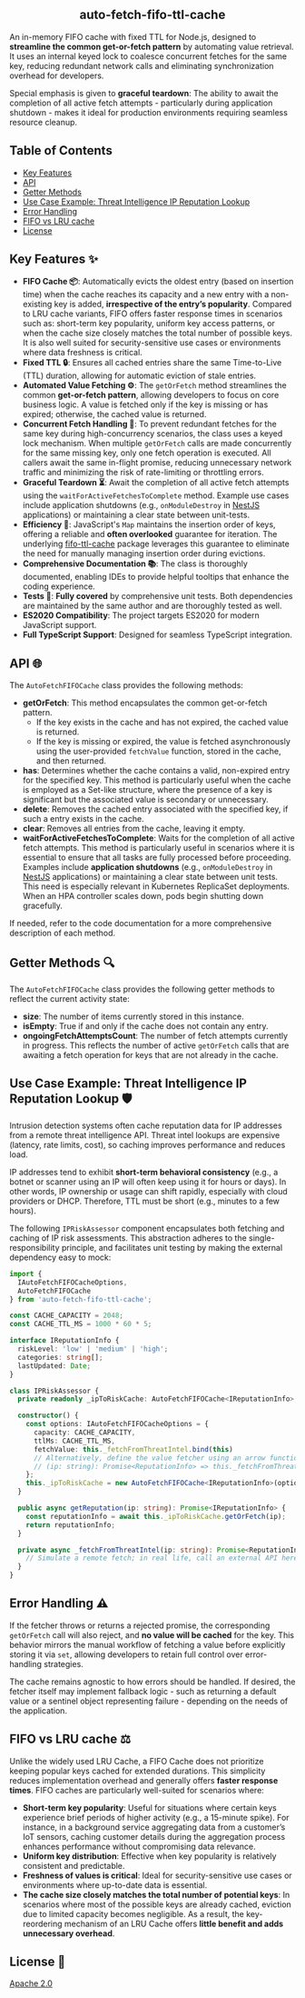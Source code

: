 <h2 align="middle">auto-fetch-fifo-ttl-cache</h2>

An in-memory FIFO cache with fixed TTL for Node.js, designed to **streamline the common get-or-fetch pattern** by automating value retrieval. It uses an internal keyed lock to coalesce concurrent fetches for the same key, reducing redundant network calls and eliminating synchronization overhead for developers.

Special emphasis is given to **graceful teardown**: The ability to await the completion of all active fetch attempts - particularly during application shutdown - makes it ideal for production environments requiring seamless resource cleanup.

## Table of Contents

* [Key Features](#key-features)
* [API](#api)
* [Getter Methods](#getter-methods)
* [Use Case Example: Threat Intelligence IP Reputation Lookup](#use-case-example)
* [Error Handling](#error-handling)
* [FIFO vs LRU cache](#fifo-vs-lru)
* [License](#license)

## Key Features :sparkles:<a id="key-features"></a>

- __FIFO Cache :package:__: Automatically evicts the oldest entry (based on insertion time) when the cache reaches its capacity and a new entry with a non-existing key is added, **irrespective of the entry’s popularity**. Compared to LRU cache variants, FIFO offers faster response times in scenarios such as: short-term key popularity, uniform key access patterns, or when the cache size closely matches the total number of possible keys. It is also well suited for security-sensitive use cases or environments where data freshness is critical.
- __Fixed TTL :lock:__: Ensures all cached entries share the same Time-to-Live (TTL) duration, allowing for automatic eviction of stale entries.
- __Automated Value Fetching :gear:__: The `getOrFetch` method streamlines the common **get-or-fetch pattern**, allowing developers to focus on core business logic. A value is fetched only if the key is missing or has expired; otherwise, the cached value is returned.
- __Concurrent Fetch Handling 🤹__: To prevent redundant fetches for the same key during high-concurrency scenarios, the class uses a keyed lock mechanism. When multiple `getOrFetch` calls are made concurrently for the same missing key, only one fetch operation is executed. All callers await the same in-flight promise, reducing unnecessary network traffic and minimizing the risk of rate-limiting or throttling errors.
- __Graceful Teardown :hourglass_flowing_sand:__: Await the completion of all active fetch attempts using the `waitForActiveFetchesToComplete` method. Example use cases include application shutdowns (e.g., `onModuleDestroy` in [NestJS](https://www.npmjs.com/package/@nestjs/common) applications) or maintaining a clear state between unit-tests.
- __Efficiency :dash:__: JavaScript's `Map` maintains the insertion order of keys, offering a reliable and **often overlooked** guarantee for iteration. The underlying [fifo-ttl-cache](https://www.npmjs.com/package/fifo-ttl-cache) package leverages this guarantee to eliminate the need for manually managing insertion order during evictions.
- __Comprehensive Documentation :books:__: The class is thoroughly documented, enabling IDEs to provide helpful tooltips that enhance the coding experience.
- __Tests :test_tube:__: **Fully covered** by comprehensive unit tests. Both dependencies are maintained by the same author and are thoroughly tested as well.
- __ES2020 Compatibility__: The project targets ES2020 for modern JavaScript support.
- __Full TypeScript Support__: Designed for seamless TypeScript integration.

## API :globe_with_meridians:<a id="api"></a>

The `AutoFetchFIFOCache` class provides the following methods:

* __getOrFetch__: This method encapsulates the common get-or-fetch pattern.
  * If the key exists in the cache and has not expired, the cached value is returned.
  * If the key is missing or expired, the value is fetched asynchronously using the user-provided `fetchValue` function, stored in the cache, and then returned.
* __has__: Determines whether the cache contains a valid, non-expired entry for the specified key. This method is particularly useful when the cache is employed as a Set-like structure, where the presence of a key is significant but the associated value is secondary or unnecessary.
* __delete__: Removes the cached entry associated with the specified key, if such a entry exists in the cache.
* __clear__: Removes all entries from the cache, leaving it empty.
* __waitForActiveFetchesToComplete__: Waits for the completion of all active fetch attempts. This method is particularly useful in scenarios where it is essential to ensure that all tasks are fully processed before proceeding. Examples include **application shutdowns** (e.g., `onModuleDestroy` in [NestJS](https://www.npmjs.com/package/@nestjs/common) applications) or maintaining a clear state between unit tests. This need is especially relevant in Kubernetes ReplicaSet deployments. When an HPA controller scales down, pods begin shutting down gracefully.

If needed, refer to the code documentation for a more comprehensive description of each method.

## Getter Methods :mag:<a id="getter-methods"></a>

The `AutoFetchFIFOCache` class provides the following getter methods to reflect the current activity state:

* __size__: The number of items currently stored in this instance.
* __isEmpty__: True if and only if the cache does not contain any entry.
* __ongoingFetchAttemptsCount__: The number of fetch attempts currently in progress. This reflects the number of active `getOrFetch` calls that are awaiting a fetch operation for keys that are not already in the cache.

## Use Case Example: Threat Intelligence IP Reputation Lookup :shield:<a id="use-case-example"></a>

Intrusion detection systems often cache reputation data for IP addresses from a remote threat intelligence API. Threat intel lookups are expensive (latency, rate limits, cost), so caching improves performance and reduces load.

IP addresses tend to exhibit **short-term behavioral consistency** (e.g., a botnet or scanner using an IP will often keep using it for hours or days). In other words, IP ownership or usage can shift rapidly, especially with cloud providers or DHCP. Therefore, TTL must be short (e.g., minutes to a few hours).

The following `IPRiskAssessor` component encapsulates both fetching and caching of IP risk assessments. This abstraction adheres to the single-responsibility principle, and facilitates unit testing by making the external dependency easy to mock:
```ts
import {
  IAutoFetchFIFOCacheOptions,
  AutoFetchFIFOCache
} from 'auto-fetch-fifo-ttl-cache';

const CACHE_CAPACITY = 2048;
const CACHE_TTL_MS = 1000 * 60 * 5;

interface IReputationInfo {
  riskLevel: 'low' | 'medium' | 'high';
  categories: string[];
  lastUpdated: Date;
}

class IPRiskAssessor {
  private readonly _ipToRiskCache: AutoFetchFIFOCache<IReputationInfo>;

  constructor() {
    const options: IAutoFetchFIFOCacheOptions = {
      capacity: CACHE_CAPACITY,
      ttlMs: CACHE_TTL_MS,
      fetchValue: this._fetchFromThreatIntel.bind(this)
      // Alternatively, define the value fetcher using an arrow function:
      // (ip: string): Promise<ReputationInfo> => this._fetchFromThreatIntel(ip)
    };
    this._ipToRiskCache = new AutoFetchFIFOCache<IReputationInfo>(options);
  }

  public async getReputation(ip: string): Promise<IReputationInfo> {
    const reputationInfo = await this._ipToRiskCache.getOrFetch(ip);
    return reputationInfo;
  }

  private async _fetchFromThreatIntel(ip: string): Promise<ReputationInfo> {
    // Simulate a remote fetch; in real life, call an external API here.
  }
}
```

## Error Handling ⚠️<a id="error-handling"></a>

If the fetcher throws or returns a rejected promise, the corresponding `getOrFetch` call will also reject, and **no value will be cached** for the key. This behavior mirrors the manual workflow of fetching a value before explicitly storing it via `set`, allowing developers to retain full control over error-handling strategies.

The cache remains agnostic to how errors should be handled. If desired, the fetcher itself may implement fallback logic - such as returning a default value or a sentinel object representing failure - depending on the needs of the application.

## FIFO vs LRU cache ⚖️<a id="fifo-vs-lru"></a>

Unlike the widely used LRU Cache, a FIFO Cache does not prioritize keeping popular keys cached for extended durations. This simplicity reduces implementation overhead and generally offers **faster response times**. FIFO caches are particularly well-suited for scenarios where:
* __Short-term key popularity__: Useful for situations where certain keys experience brief periods of higher activity (e.g., a 15-minute spike). For instance, in a background service aggregating data from a customer’s IoT sensors, caching customer details during the aggregation process enhances performance without compromising data relevance.
* __Uniform key distribution__: Effective when key popularity is relatively consistent and predictable.
* __Freshness of values is critical__: Ideal for security-sensitive use cases or environments where up-to-date data is essential.
* __The cache size closely matches the total number of potential keys__: In scenarios where most of the possible keys are already cached, eviction due to limited capacity becomes negligible. As a result, the key-reordering mechanism of an LRU Cache offers **little benefit and adds unnecessary overhead**.

## License :scroll:<a id="license"></a>

[Apache 2.0](LICENSE)
